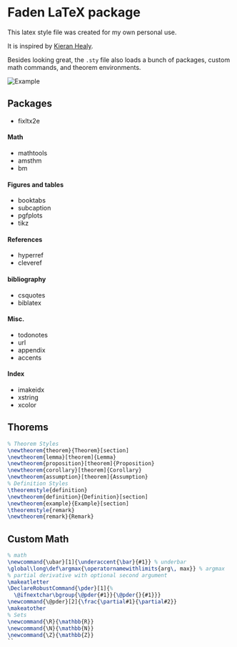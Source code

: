 
# Faden LaTeX package
This latex style file was created for my own personal use. 

It is inspired by [Kieran Healy](http://kieranhealy.org/).

Besides looking great, the `.sty` file also loads a bunch of packages, custom math commands, and theorem environments.

![Example](https://www.dropbox.com/s/vt6s6ow3e4vu9hc/latexpackage1.png?dl=1 "Example")

## Packages
- fixltx2e                  
#### Math
- mathtools                 
- amsthm                    
- bm                        
#### Figures and tables
- booktabs                  
- subcaption                
- pgfplots
- tikz 
#### References
- hyperref                  
- cleveref                  
#### bibliography
- csquotes
- biblatex
#### Misc.
- todonotes           
- url                       
- appendix              
- accents                   
#### Index
- imakeidx                
- xstring
- xcolor

## Thorems

```latex
% Theorem Styles
\newtheorem{theorem}{Theorem}[section]
\newtheorem{lemma}[theorem]{Lemma}
\newtheorem{proposition}[theorem]{Proposition}
\newtheorem{corollary}[theorem]{Corollary}
\newtheorem{assumption}[theorem]{Assumption}
% Definition Styles
\theoremstyle{definition}
\newtheorem{definition}{Definition}[section]
\newtheorem{example}{Example}[section]
\theoremstyle{remark}
\newtheorem{remark}{Remark}
```

## Custom Math

```latex
% math
\newcommand{\ubar}[1]{\underaccent{\bar}{#1}} % underbar
\global\long\def\argmax{\operatornamewithlimits{arg\, max}} % argmax
% partial derivative with optional second argument
\makeatletter
\DeclareRobustCommand{\pder}[1]{%
  \@ifnextchar\bgroup{\@pder{#1}}{\@pder{}{#1}}}
\newcommand{\@pder}[2]{\frac{\partial#1}{\partial#2}}
\makeatother
% Sets
\newcommand{\R}{\mathbb{R}}
\newcommand{\N}{\mathbb{N}}
\newcommand{\Z}{\mathbb{Z}}
``
